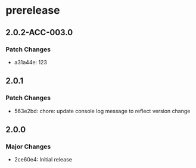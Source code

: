 # prerelease

## 2.0.2-ACC-003.0

### Patch Changes

- a31a44e: 123

## 2.0.1

### Patch Changes

- 563e2bd: chore: update console log message to reflect version change

## 2.0.0

### Major Changes

- 2ce60e4: Initial release
